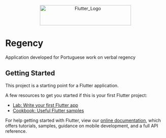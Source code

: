 <p align="center">
  <img width="287px" height="64px" src="https://raw.githubusercontent.com/flutter/website/master/src/_assets/image/flutter-lockup.png" alt="Flutter_Logo">
</p>

# Regency

Application developed for Portuguese work on verbal regency

## Getting Started

This project is a starting point for a Flutter application.

A few resources to get you started if this is your first Flutter project:

- [Lab: Write your first Flutter app](https://flutter.dev/docs/get-started/codelab)
- [Cookbook: Useful Flutter samples](https://flutter.dev/docs/cookbook)

For help getting started with Flutter, view our
[online documentation](https://flutter.dev/docs), which offers tutorials,
samples, guidance on mobile development, and a full API reference.
